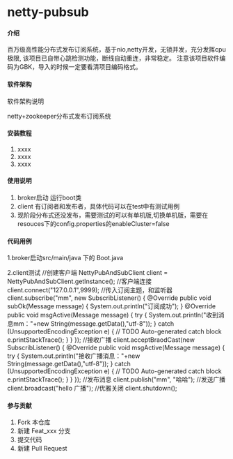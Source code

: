 # netty-pubsub

#### 介绍
百万级高性能分布式发布订阅系统，基于nio,netty开发，无锁并发，充分发挥cpu极限,
该项目已自带心跳检测功能，断线自动重连，非常稳定。
注意该项目软件编码为GBK，导入的时候一定要看清项目编码格式。

#### 软件架构
软件架构说明

netty+zookeeper分布式发布订阅系统


#### 安装教程

1. xxxx
2. xxxx
3. xxxx

#### 使用说明

1. broker启动  运行boot类
2. client 有订阅者和发布者，具体代码可以在test中有测试用例
3. 现阶段分布式还没发布，需要测试的可以有单机版,切换单机版，需要在resouces下的config.properties的enableCluster=false


#### 代码用例

1.broker启动src/main/java 下的 Boot.java

2.client测试
  //创建客户端
  NettyPubAndSubClient client = NettyPubAndSubClient.getInstance();
  //客户端连接
	client.connect("127.0.0.1",9999);
  //传入订阅主题，和监听器
  client.subscribe("mm", new SubscribListener() {
			@Override
			public void subOk(Message message) {
				System.out.println("订阅成功");
			}
			@Override
			public void msgActive(Message message) {
				try {
					System.out.println("收到消息mm："+new String(message.getData(),"utf-8"));
				} catch (UnsupportedEncodingException e) {
					// TODO Auto-generated catch block
					e.printStackTrace();
				}
			}
		});
   //接收广播
   client.acceptBraodCast(new SubscribListener() {
			@Override
			public void msgActive(Message message) {
                   try {
					System.out.println("接收广播消息："+new String(message.getData(),"utf-8"));
				} catch (UnsupportedEncodingException e) {
					// TODO Auto-generated catch block
					e.printStackTrace();
				}
			}
		});
    //发布消息
    client.publish("mm", "哈哈");
    //发送广播
    client.broadcast("hello 广播");
    //优雅关闭
		client.shutdown();
    

#### 参与贡献

1. Fork 本仓库
2. 新建 Feat_xxx 分支
3. 提交代码
4. 新建 Pull Request
